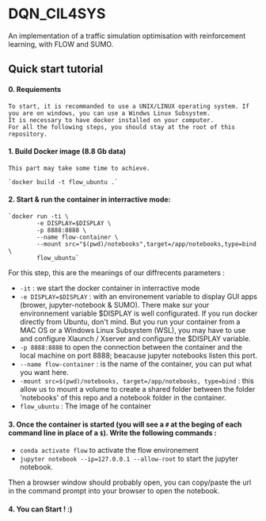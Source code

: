 # DQN_CIL4SYS
An implementation of a traffic simulation optimisation with reinforcement learning, with FLOW and SUMO.

## Quick start tutorial 
#### 0. Requiements
    To start, it is recommanded to use a UNIX/LINUX operating system. If you are on windows, you can use a Windws Linux Subsystem.
    It is necessary to have docker installed on your computer.
    For all the following steps, you should stay at the root of this repository.

#### 1. Build Docker image (8.8 Gb data)
    This part may take some time to achieve.

    `docker build -t flow_ubuntu .`


#### 2. Start & run the container in interractive mode:

    `docker run -ti \
            -e DISPLAY=$DISPLAY \
            -p 8888:8888 \
            --name flow-container \
            --mount src="$(pwd)/notebooks",target=/app/notebooks,type=bind \
            flow_ubuntu`

  For this step, this are the meanings of our diffrecents parameters :
  
  - `-it` : we start the docker container in interractive mode
  - `-e DISPLAY=$DISPLAY` : with an environement variable to display GUI apps (brower, jupyter-notebook & SUMO). There make sur your environnement variable $DISPLAY is well configurated. If you run docker directly from Ubuntu, don't mind. But you run your container from a MAC OS or a Windows Linux Subsystem (WSL), you may have to use and configure Xlaunch / Xserver and configure the $DISPLAY variable.
  - `-p 8888:8888` to open the connection between the container and the local machine on port 8888; beacause jupyter notebooks listen this port.
  - `--name flow-container` : is the name of the container, you can put what you want here.
  - `-mount src=$(pwd)/notebooks, target=/app/notebooks, type=bind` : this allow us to mount a volume to create a shared folder between the folder 'notebooks' of this repo and a notebook folder in the container.
  - `flow_ubuntu` : The image of he container  
    
#### 3. Once the container is started (you will see a `#` at the beging of each command line in place of a `$`). Write the following commands :

- `conda activate flow` to activate the flow environement
- `jupyter notebook --ip=127.0.0.1 --allow-root` to start the jupyter notebook.

Then a browser window should probably open, you can copy/paste the url in the command prompt into your browser to open the notebook.

#### 4. You can Start ! :) 

    

    
